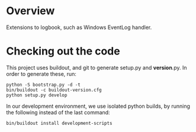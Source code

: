 Overview
========

Extensions to logbook, such as Windows EventLog handler.

Checking out the code
=====================

This project uses buildout, and git to generate setup.py and __version__.py.
In order to generate these, run:

    python -S bootstrap.py -d -t
    bin/buildout -c buildout-version.cfg
    python setup.py develop

In our development environment, we use isolated python builds, by running the following instead of the last command:

    bin/buildout install development-scripts

